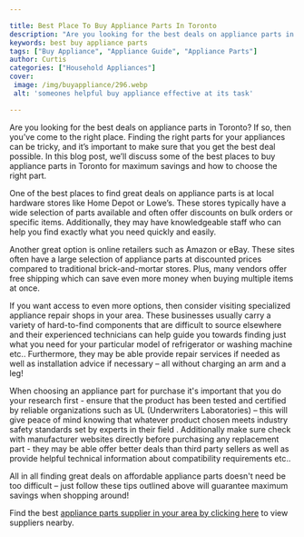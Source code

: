 ```yaml
---

title: Best Place To Buy Appliance Parts In Toronto
description: "Are you looking for the best deals on appliance parts in Toronto? If so, then you’ve come to the right place. Finding the right pa...take a moment to check it out "
keywords: best buy appliance parts
tags: ["Buy Appliance", "Appliance Guide", "Appliance Parts"]
author: Curtis
categories: ["Household Appliances"]
cover: 
 image: /img/buyappliance/296.webp
 alt: 'someones helpful buy appliance effective at its task'

---
```


Are you looking for the best deals on appliance parts in Toronto? If so, then you’ve come to the right place. Finding the right parts for your appliances can be tricky, and it’s important to make sure that you get the best deal possible. In this blog post, we’ll discuss some of the best places to buy appliance parts in Toronto for maximum savings and how to choose the right part. 

One of the best places to find great deals on appliance parts is at local hardware stores like Home Depot or Lowe’s. These stores typically have a wide selection of parts available and often offer discounts on bulk orders or specific items. Additionally, they may have knowledgeable staff who can help you find exactly what you need quickly and easily. 

Another great option is online retailers such as Amazon or eBay. These sites often have a large selection of appliance parts at discounted prices compared to traditional brick-and-mortar stores. Plus, many vendors offer free shipping which can save even more money when buying multiple items at once. 

If you want access to even more options, then consider visiting specialized appliance repair shops in your area. These businesses usually carry a variety of hard-to-find components that are difficult to source elsewhere and their experienced technicians can help guide you towards finding just what you need for your particular model of refrigerator or washing machine etc.. Furthermore, they may be able provide repair services if needed as well as installation advice if necessary – all without charging an arm and a leg! 

When choosing an appliance part for purchase it's important that you do your research first - ensure that the product has been tested and certified by reliable organizations such as UL (Underwriters Laboratories) – this will give peace of mind knowing that whatever product chosen meets industry safety standards set by experts in their field . Additionally make sure check with manufacturer websites directly before purchasing any replacement part - they may be able offer better deals than third party sellers as well as provide helpful technical information about compatibility requirements etc.. 

All in all finding great deals on affordable appliance parts doesn't need be too difficult – just follow these tips outlined above will guarantee maximum savings when shopping around!

Find the best <a href="/pages/appliance-parts-suppliers/">appliance parts supplier in your area by clicking here</a> to view suppliers nearby.
